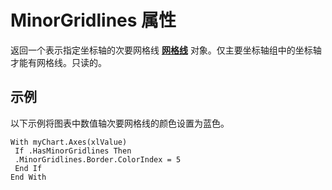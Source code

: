 
# MinorGridlines 属性

返回一个表示指定坐标轴的次要网格线 **[网格线](8879cdea-609f-5994-3fb6-3a9d5fa849b4.md)** 对象。仅主要坐标轴组中的坐标轴才能有网格线。只读的。


## 示例

以下示例将图表中数值轴次要网格线的颜色设置为蓝色。


```
With myChart.Axes(xlValue) 
 If .HasMinorGridlines Then 
 .MinorGridlines.Border.ColorIndex = 5 
 End If 
End With
```


